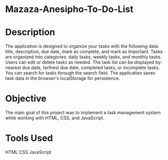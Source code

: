# Mazaza-Anesipho-To-Do-List
# Description
The application is designed to organize your tasks with the following data: title, description, due date, mark as complete, and mark as important.
Tasks are organized into categories: daily tasks, weekly tasks, and monthly tasks. Users can edit or delete tasks as needed.
The task list can be displayed by: nearest due date, farthest due date, completed tasks, or incomplete tasks.
You can search for tasks through the search field.
The application saves task data in the browser's localStorage for persistence.

# Objective
The main goal of this project was to implement a task management system while working with HTML, CSS, and JavaScript.

# Tools Used

HTML
CSS
JavaScript
